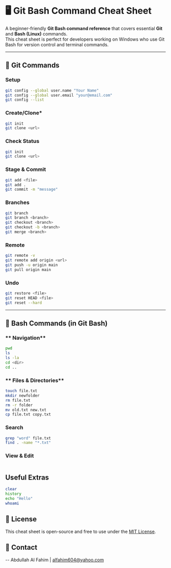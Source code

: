 # 🖥️ Git Bash Command Cheat Sheet

A beginner-friendly **Git Bash command reference** that covers essential **Git** and **Bash (Linux)** commands.  
This cheat sheet is perfect for developers working on Windows who use Git Bash for version control and terminal commands.

---

## 📌 Git Commands

### **Setup**
```bash
git config --global user.name "Your Name"
git config --global user.email "your@email.com"
git config --list
```

### **Create/Clone***
```bash
git init
git clone <url>
```

### **Check Status**
```bash
git init
git clone <url>
```

### **Stage & Commit**
```bash
git add <file>
git add .
git commit -m "message"
```

### **Branches**
```bash
git branch
git branch <branch>
git checkout <branch>
git checkout -b <branch>
git merge <branch>
```

### **Remote**
```bash
git remote -v
git remote add origin <url>
git push -u origin main
git pull origin main
```

### **Undo**
```bash
git restore <file>
git reset HEAD <file>
git reset --hard
```

---

## **🐧 Bash Commands (in Git Bash)**

### ** Navigation**
```bash
pwd
ls
ls -la
cd <dir>
cd ..
```

### ** Files & Directories**
```bash
touch file.txt
mkdir newfolder
rm file.txt
rm -r folder
mv old.txt new.txt
cp file.txt copy.txt
```

### **Search**
```bash
grep "word" file.txt
find . -name "*.txt"
```

### **View & Edit**
```bash
```

## **Useful Extras**

```bash
clear
history
echo "Hello"
whoami
```

## 📜 License
This cheat sheet is open-source and free to use under the [MIT License](https://mit-license.org/).

## 📧 Contact
--
Abdullah Al Fahim | alfahim604@yahoo.com





